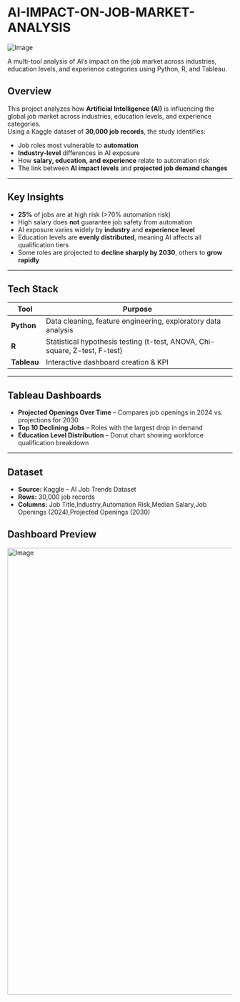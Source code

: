 # AI-IMPACT-ON-JOB-MARKET-ANALYSIS
![Image](https://github.com/user-attachments/assets/d8657863-a56d-4fa2-8ed9-29298343797d)

A multi-tool analysis of AI’s impact on the job market across industries, education levels, and experience categories using Python, R, and Tableau.

##  Overview

This project analyzes how **Artificial Intelligence (AI)** is influencing the global job market across industries, education levels, and experience categories.  
Using a Kaggle dataset of **30,000 job records**, the study identifies:  

- Job roles most vulnerable to **automation**  
- **Industry-level** differences in AI exposure  
- How **salary, education, and experience** relate to automation risk  
- The link between **AI impact levels** and **projected job demand changes**  


---

##  Key Insights

-  **25%** of jobs are at high risk (>70% automation risk)  
-  High salary does **not** guarantee job safety from automation  
-  AI exposure varies widely by **industry** and **experience level**  
-  Education levels are **evenly distributed**, meaning AI affects all qualification tiers  
-  Some roles are projected to **decline sharply by 2030**, others to **grow rapidly**  

---

##  Tech Stack

| Tool       | Purpose |
|------------|---------|
| **Python** | Data cleaning, feature engineering, exploratory data analysis |
| **R**      | Statistical hypothesis testing (t-test, ANOVA, Chi-square, Z-test, F-test) |
| **Tableau**| Interactive dashboard creation & KPI |

---

##  Tableau Dashboards

- **Projected Openings Over Time** – Compares job openings in 2024 vs. projections for 2030  
- **Top 10 Declining Jobs** – Roles with the largest drop in demand  
- **Education Level Distribution** – Donut chart showing workforce qualification breakdown    

---

##  Dataset

- **Source:** Kaggle – AI Job Trends Dataset  
- **Rows:** 30,000 job records  
- **Columns:** Job Title,Industry,Automation Risk,Median Salary,Job Openings (2024),Projected Openings (2030)


## Dashboard Preview
<img width="1700" height="1000" alt="Image" src="https://github.com/user-attachments/assets/a0e3b23b-c186-421b-8b2f-5da0142ba4f5" />
